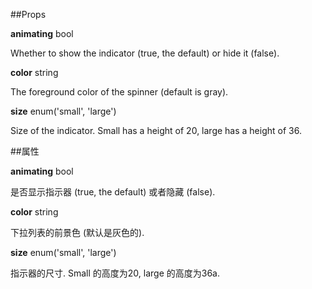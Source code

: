 ##Props 

**animating** bool 

Whether to show the indicator (true, the default) or hide it (false).

**color** string 

The foreground color of the spinner (default is gray).

**size** enum('small', 'large') 

Size of the indicator. Small has a height of 20, large has a height of 36.

##属性 

**animating** bool 

是否显示指示器 (true, the default) 或者隐藏 (false).

**color** string 

下拉列表的前景色 (默认是灰色的).

**size** enum('small', 'large') 

指示器的尺寸. Small 的高度为20, large 的高度为36a.
